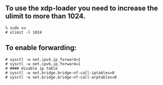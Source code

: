 ## To use the xdp-loader you need to increase the ulimit to more than 1024.

```
% sudo su
# ulimit -l 1024
```


## To enable forwarding:
```
# sysctl -w net.ipv4.ip_forward=1
# sysctl -w net.ipv6.ip_forward=1
# #### disable ip table
# sysctl -w net.bridge.bridge-nf-call-iptables=0
# sysctl -w net.bridge.bridge-nf-call-arptables=0
```


